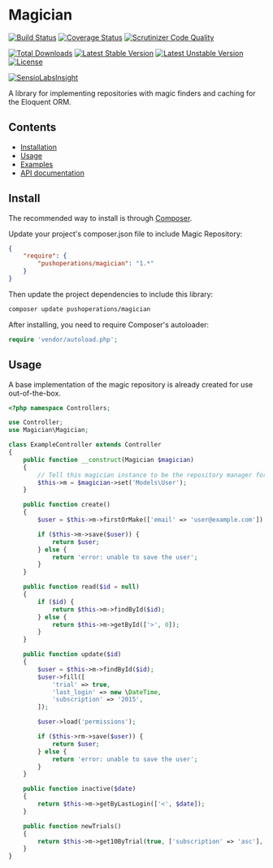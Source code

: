 # Magician

[![Build Status](https://img.shields.io/travis/pushoperations/Magician.svg)](https://travis-ci.org/pushoperations/Magician)
[![Coverage Status](https://img.shields.io/coveralls/pushoperations/Magician.svg)](https://coveralls.io/r/pushoperations/Magician)
[![Scrutinizer Code Quality](https://img.shields.io/scrutinizer/g/pushoperations/Magician.svg)](https://scrutinizer-ci.com/g/pushoperations/Magician/?branch=master)

[![Total Downloads](https://poser.pugx.org/pushoperations/magician/downloads.svg)](https://packagist.org/packages/pushoperations/Magician)
[![Latest Stable Version](https://poser.pugx.org/pushoperations/magician/v/stable.svg)](https://packagist.org/packages/pushoperations/Magician)
[![Latest Unstable Version](https://poser.pugx.org/pushoperations/magician/v/unstable.svg)](https://packagist.org/packages/pushoperations/Magician)
[![License](https://poser.pugx.org/pushoperations/magician/license.svg)](https://packagist.org/packages/pushoperations/Magician)

[![SensioLabsInsight](https://insight.sensiolabs.com/projects/3f2b755a-6ca6-4a85-9b07-43e08ce68310/big.png)](https://insight.sensiolabs.com/projects/3f2b755a-6ca6-4a85-9b07-43e08ce68310)

A library for implementing repositories with magic finders and caching for the Eloquent ORM.

## Contents

- [Installation](#install)
- [Usage](#usage)
- [Examples](#examples)
- [API documentation](http://pushoperations.github.io/Magician)

## Install

The recommended way to install is through [Composer](http://getcomposer.org).

Update your project's composer.json file to include Magic Repository:

```json
{
    "require": {
        "pushoperations/magician": "1.*"
    }
}
```

Then update the project dependencies to include this library:

```bash
composer update pushoperations/magician
```

After installing, you need to require Composer's autoloader:

```php
require 'vendor/autoload.php';
```

## Usage

A base implementation of the magic repository is already created for use out-of-the-box.

```php
<?php namespace Controllers;

use Controller;
use Magician\Magician;

class ExampleController extends Controller
{
    public function __construct(Magician $magician)
    {
        // Tell this magician instance to be the repository manager for the 'User' model.
        $this->m = $magician->set('Models\User');
    }

    public function create()
    {
        $user = $this->m->firstOrMake(['email' => 'user@example.com']);

        if ($this->m->save($user)) {
            return $user;
        } else {
            return 'error: unable to save the user';
        }
    }

    public function read($id = null)
    {
        if ($id) {
            return $this->m->findById($id);
        } else {
            return $this->m->getById(['>', 0]);
        }
    }

    public function update($id)
    {
        $user = $this->m->findById($id);
        $user->fill([
            'trial' => true,
            'last_login' => new \DateTime,
            'subscription' => '2015',
        ]);

        $user->load('permissions');

        if ($this->rm->save($user)) {
            return $user;
        } else {
            return 'error: unable to save the user';
        }
    }

    public function inactive($date)
    {
        return $this->m->getByLastLogin(['<', $date]);
    }

    public function newTrials()
    {
        return $this->m->get10ByTrial(true, ['subscription' => 'asc'], ['email', 'subscription']);
    }
}
```
